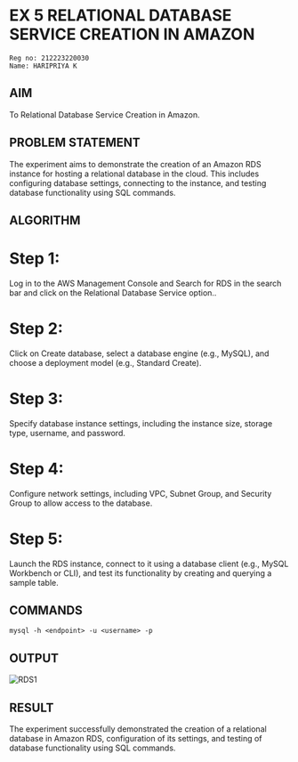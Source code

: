 # EX 5 RELATIONAL DATABASE SERVICE CREATION IN AMAZON
```
Reg no: 212223220030
Name: HARIPRIYA K
```

## AIM
  To Relational Database Service Creation in Amazon.
## PROBLEM STATEMENT
 The experiment aims to demonstrate the creation of an Amazon RDS instance for hosting a relational database in the cloud. This includes configuring database settings, connecting to the instance, and testing database functionality using SQL commands.

## ALGORITHM
# Step 1:
Log in to the AWS Management Console and Search for RDS in the search bar and click on the Relational Database Service option..
# Step 2:
Click on Create database, select a database engine (e.g., MySQL), and choose a deployment model (e.g., Standard Create).
# Step 3:
Specify database instance settings, including the instance size, storage type, username, and password.
# Step 4:
Configure network settings, including VPC, Subnet Group, and Security Group to allow access to the database.
# Step 5:
Launch the RDS instance, connect to it using a database client (e.g., MySQL Workbench or CLI), and test its functionality by creating and querying a sample table.

## COMMANDS

```
mysql -h <endpoint> -u <username> -p

```

## OUTPUT
![RDS1](https://github.com/user-attachments/assets/aa6370b6-6a46-4c4a-8a98-a212d0122bb2)

## RESULT
The experiment successfully demonstrated the creation of a relational database in Amazon RDS, configuration of its settings, and testing of database functionality using SQL commands. 

  


